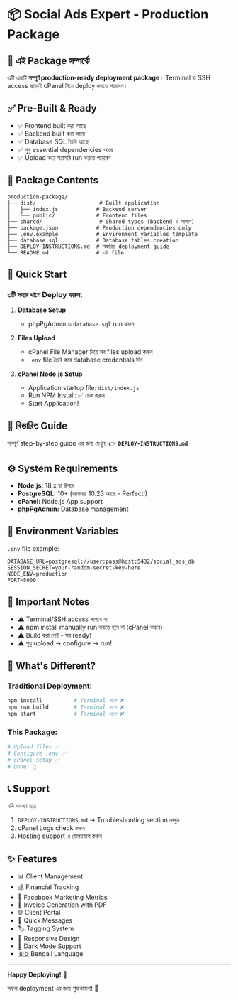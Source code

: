 # 📦 Social Ads Expert - Production Package

## 🎯 এই Package সম্পর্কে

এটি একটি **সম্পূর্ণ production-ready deployment package**। Terminal বা SSH access ছাড়াই cPanel দিয়ে deploy করতে পারবেন।

## ✅ Pre-Built & Ready

- ✅ Frontend built করা আছে
- ✅ Backend built করা আছে
- ✅ Database SQL তৈরি আছে
- ✅ শুধু essential dependencies আছে
- ✅ Upload করে সরাসরি run করতে পারবেন

## 📁 Package Contents

```
production-package/
├── dist/                    # Built application
│   ├── index.js            # Backend server
│   └── public/             # Frontend files
├── shared/                  # Shared types (backend এ লাগবে)
├── package.json            # Production dependencies only
├── .env.example            # Environment variables template
├── database.sql            # Database tables creation
├── DEPLOY-INSTRUCTIONS.md  # বিস্তারিত deployment guide
└── README.md               # এই file
```

## 🚀 Quick Start

### ৩টি সহজ ধাপে Deploy করুন:

1. **Database Setup**
   - phpPgAdmin এ `database.sql` run করুন

2. **Files Upload**
   - cPanel File Manager দিয়ে সব files upload করুন
   - `.env` file তৈরি করে database credentials দিন

3. **cPanel Node.js Setup**
   - Application startup file: `dist/index.js`
   - Run NPM Install: ✅ চেক করুন
   - Start Application!

## 📖 বিস্তারিত Guide

সম্পূর্ণ step-by-step guide এর জন্য দেখুন:
👉 **`DEPLOY-INSTRUCTIONS.md`**

## ⚙️ System Requirements

- **Node.js:** 18.x বা উপরে
- **PostgreSQL:** 10+ (আপনার 10.23 আছে - Perfect!)
- **cPanel:** Node.js App support
- **phpPgAdmin:** Database management

## 🔐 Environment Variables

`.env` file example:

```env
DATABASE_URL=postgresql://user:pass@host:5432/social_ads_db
SESSION_SECRET=your-random-secret-key-here
NODE_ENV=production
PORT=5000
```

## 📝 Important Notes

- ⚠️ Terminal/SSH access লাগবে না
- ⚠️ npm install manually run করতে হবে না (cPanel করবে)
- ⚠️ Build করা নেই - সব ready!
- ⚠️ শুধু upload → configure → run!

## 🎯 What's Different?

### Traditional Deployment:
```bash
npm install          # Terminal লাগে ❌
npm run build        # Terminal লাগে ❌
npm start            # Terminal লাগে ❌
```

### This Package:
```bash
# Upload files ✅
# Configure .env ✅
# cPanel setup ✅
# Done! 🎉
```

## 📞 Support

যদি সমস্যা হয়:
1. `DEPLOY-INSTRUCTIONS.md` → Troubleshooting section দেখুন
2. cPanel Logs check করুন
3. Hosting support এ যোগাযোগ করুন

## ✨ Features

- 📊 Client Management
- 💰 Financial Tracking
- 🎯 Facebook Marketing Metrics
- 📄 Invoice Generation with PDF
- 🌐 Client Portal
- 💬 Quick Messages
- 🏷️ Tagging System
- 📱 Responsive Design
- 🌙 Dark Mode Support
- 🇧🇩 Bengali Language

---

**Happy Deploying!** 🚀

সফল deployment এর জন্য শুভকামনা! 🎉
